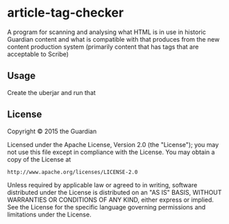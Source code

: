 # article-tag-checker

A program for scanning and analysing what HTML is in use in historic Guardian content and what is compatible with that produces from the new content production system (primarily content that has tags that are acceptable to Scribe)

## Usage

Create the uberjar and run that

## License

Copyright © 2015 the Guardian

Licensed under the Apache License, Version 2.0 (the "License");
you may not use this file except in compliance with the License.
You may obtain a copy of the License at

    http://www.apache.org/licenses/LICENSE-2.0

Unless required by applicable law or agreed to in writing, software
distributed under the License is distributed on an "AS IS" BASIS,
WITHOUT WARRANTIES OR CONDITIONS OF ANY KIND, either express or implied.
See the License for the specific language governing permissions and
limitations under the License.